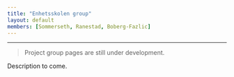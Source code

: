 ```yaml
---
title: "Enhetsskolen group"
layout: default
members: [Sommerseth, Ranestad, Boberg-Fazlic]
---
```


---
> Project group pages are still under development.

Description to come.